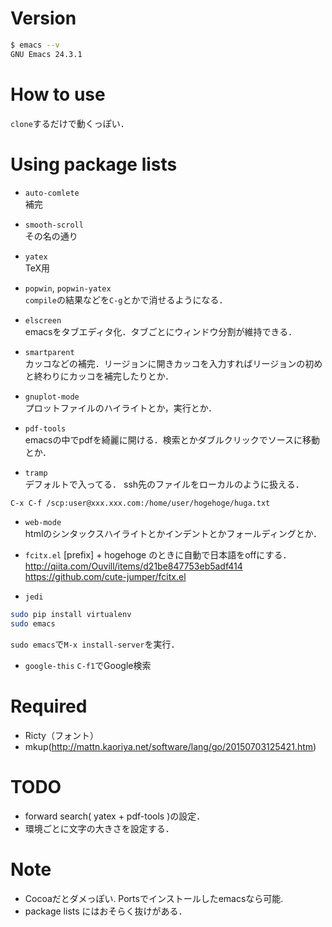 # Version

```bash
$ emacs --v
GNU Emacs 24.3.1
```

# How to use
`clone`するだけで動くっぽい．

# Using package lists
- `auto-comlete`  
補完

- `smooth-scroll`  
その名の通り

- `yatex`  
TeX用

- `popwin`, `popwin-yatex`  
`compile`の結果などを`C-g`とかで消せるようになる．

- `elscreen`  
emacsをタブエディタ化．タブごとにウィンドウ分割が維持できる．

- `smartparent`  
カッコなどの補完．リージョンに開きカッコを入力すればリージョンの初めと終わりにカッコを補完したりとか．

- `gnuplot-mode`  
プロットファイルのハイライトとか，実行とか．

- `pdf-tools`  
emacsの中でpdfを綺麗に開ける．検索とかダブルクリックでソースに移動とか．

- `tramp`  
デフォルトで入ってる．
ssh先のファイルをローカルのように扱える．

```bash
C-x C-f /scp:user@xxx.xxx.com:/home/user/hogehoge/huga.txt
```

- `web-mode`  
htmlのシンタックスハイライトとかインデントとかフォールディングとか．

- `fcitx.el`
[prefix] + hogehoge のときに自動で日本語をoffにする．
http://qiita.com/Ouvill/items/d21be847753eb5adf414
https://github.com/cute-jumper/fcitx.el

- `jedi`

```bash
sudo pip install virtualenv
sudo emacs
```

`sudo emacs`で`M-x install-server`を実行．

- `google-this`
`C-f1`でGoogle検索


# Required
- Ricty（フォント）
- mkup(http://mattn.kaoriya.net/software/lang/go/20150703125421.htm)

# TODO
- forward search( yatex + pdf-tools )の設定．
- 環境ごとに文字の大きさを設定する．

# Note
- Cocoaだとダメっぽい. Portsでインストールしたemacsなら可能.
- package lists にはおそらく抜けがある．
